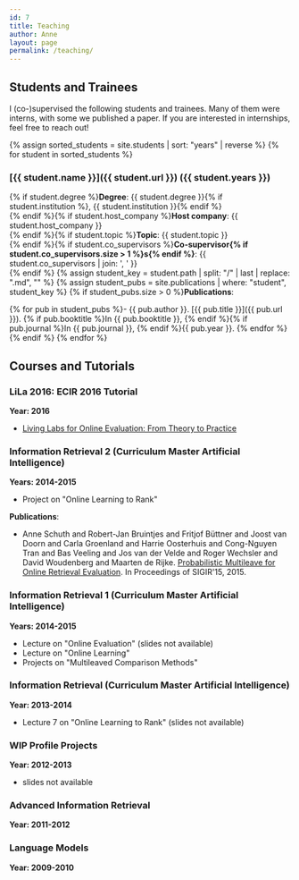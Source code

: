 ```yaml
---
id: 7
title: Teaching
author: Anne
layout: page
permalink: /teaching/
---
```


## Students and Trainees

I (co-)supervised the following students and trainees. Many of them were interns, with some we published a paper. If you are
interested in internships, feel free to reach out!

{% assign sorted_students = site.students | sort: "years" | reverse %}
{% for student in sorted_students %}
### [{{ student.name }}]({{ student.url }}) ({{ student.years }})

{% if student.degree %}**Degree**: {{ student.degree }}{% if student.institution %}, {{ student.institution }}{% endif %}<br>
{% endif %}{% if student.host_company %}**Host company**: {{ student.host_company }}<br>
{% endif %}{% if student.topic %}**Topic**: {{ student.topic }}<br>
{% endif %}{% if student.co_supervisors %}**Co-supervisor{% if student.co_supervisors.size > 1 %}s{% endif %}**: {{ student.co_supervisors | join: ', ' }}<br>
{% endif %}
{% assign student_key = student.path | split: "/" | last | replace: ".md", "" %}
{% assign student_pubs = site.publications | where: "student", student_key %}
{% if student_pubs.size > 0 %}**Publications**:

{% for pub in student_pubs %}- {{ pub.author }}. [{{ pub.title }}]({{ pub.url }}). {% if pub.booktitle %}In {{ pub.booktitle }}, {% endif %}{% if pub.journal %}In {{ pub.journal }}, {% endif %}{{ pub.year }}.
{% endfor %}{% endif %}
{% endfor %}

## Courses and Tutorials

### LiLa 2016: ECIR 2016 Tutorial

**Year: 2016**

- [Living Labs for Online Evaluation: From Theory to Practice](/publications/schuth2016lila)

### Information Retrieval 2 (Curriculum Master Artificial Intelligence)

**Years: 2014-2015**

- Project on "Online Learning to Rank"

**Publications**:

- Anne Schuth and Robert-Jan Bruintjes and Fritjof Büttner and Joost van Doorn and Carla Groenland and Harrie
  Oosterhuis and Cong-Nguyen Tran and Bas Veeling and Jos van der Velde and Roger Wechsler and David Woudenberg and
  Maarten de
  Rijke. [Probabilistic Multileave for Online Retrieval Evaluation](/publications/schuth2015probabilistic.html). In
  Proceedings of SIGIR'15, 2015.

### Information Retrieval 1 (Curriculum Master Artificial Intelligence)

**Years: 2014-2015**

- Lecture on "Online Evaluation" (slides not available)
- Lecture on "Online Learning"
- Projects on "Multileaved Comparison Methods"

### Information Retrieval (Curriculum Master Artificial Intelligence)

**Year: 2013-2014**

- Lecture 7 on "Online Learning to Rank" (slides not available)

### WIP Profile Projects

**Year: 2012-2013**

- slides not available

### Advanced Information Retrieval

**Year: 2011-2012**

### Language Models

**Year: 2009-2010**
